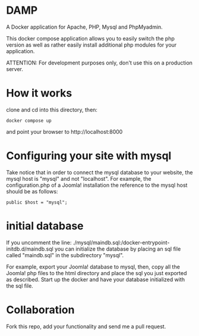 # DAMP

A Docker application for Apache, PHP, Mysql and PhpMyadmin.

This docker compose application allows you to easily switch the php version as well as rather easily install additional php modules for your application.

ATTENTION: For development purposes only, don't use this on a production server. 

# How it works

clone and cd into this directory, then:

    docker compose up

and point your browser to http://localhost:8000

# Configuring your site with mysql

Take notice that in order to connect the mysql database to your website, the mysql host is "mysql" and not "localhost". For example, the configuration.php of a Joomla! installation the reference to the mysql host should be as follows:

    public $host = "mysql";

# initial database

If you uncomment the line:
./mysql/maindb.sql:/docker-entrypoint-initdb.d/maindb.sql
you can initialize the database by placing an sql file called "maindb.sql" in the subdirectory "mysql". 

For example, export your Joomla! database to mysql, then, copy all the Joomla! php files to the html directory and place the sql you just exported as described. Start up the docker and have your database initialized with the sql file.

# Collaboration

Fork this repo, add your functionality and send me a pull request.

